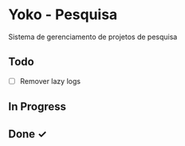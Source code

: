 # Yoko  - Pesquisa

Sistema de gerenciamento de projetos de pesquisa

## Todo

- [ ] Remover lazy logs  

## In Progress

## Done ✓
